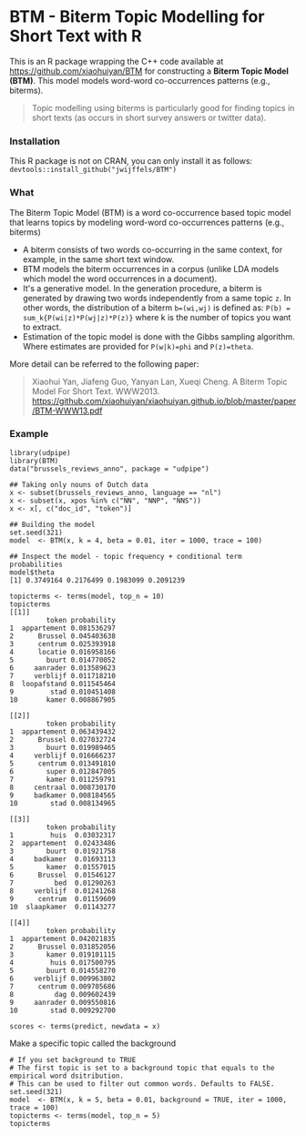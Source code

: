 # BTM - Biterm Topic Modelling for Short Text with R

This is an R package wrapping the C++ code available at https://github.com/xiaohuiyan/BTM for constructing a **Biterm Topic Model (BTM)**. This model models word-word co-occurrences patterns (e.g., biterms). 

> Topic modelling using biterms is particularly good for finding topics in short texts (as occurs in short survey answers or twitter data).

### Installation

This R package is not on CRAN, you can only install it as follows: `devtools::install_github("jwijffels/BTM")`

### What

The Biterm Topic Model (BTM) is a word co-occurrence based topic model that learns topics by modeling word-word co-occurrences patterns (e.g., biterms)

- A biterm consists of two words co-occurring in the same context, for example, in the same short text window. 
- BTM models the biterm occurrences in a corpus (unlike LDA models which model the word occurrences in a document). 
- It's a generative model. In the generation procedure, a biterm is generated by drawing two words independently from a same topic `z`. In other words, the distribution of a biterm `b=(wi,wj)` is defined as: `P(b) = sum_k{P(wi|z)*P(wj|z)*P(z)}` where k is the number of topics you want to extract.
- Estimation of the topic model is done with the Gibbs sampling algorithm. Where estimates are provided for `P(w|k)=phi` and `P(z)=theta`.

More detail can be referred to the following paper:

> Xiaohui Yan, Jiafeng Guo, Yanyan Lan, Xueqi Cheng. A Biterm Topic Model For Short Text. WWW2013.
> https://github.com/xiaohuiyan/xiaohuiyan.github.io/blob/master/paper/BTM-WWW13.pdf


### Example

```
library(udpipe)
library(BTM)
data("brussels_reviews_anno", package = "udpipe")

## Taking only nouns of Dutch data
x <- subset(brussels_reviews_anno, language == "nl")
x <- subset(x, xpos %in% c("NN", "NNP", "NNS"))
x <- x[, c("doc_id", "token")]

## Building the model
set.seed(321)
model  <- BTM(x, k = 4, beta = 0.01, iter = 1000, trace = 100)

## Inspect the model - topic frequency + conditional term probabilities
model$theta
[1] 0.3749164 0.2176499 0.1983099 0.2091239

topicterms <- terms(model, top_n = 10)
topicterms
[[1]]
         token probability
1  appartement 0.081536297
2      Brussel 0.045403638
3      centrum 0.025393918
4      locatie 0.016958166
5        buurt 0.014770052
6     aanrader 0.013589623
7     verblijf 0.011718210
8  loopafstand 0.011545464
9         stad 0.010451408
10       kamer 0.008867905

[[2]]
         token probability
1  appartement 0.063439432
2      Brussel 0.027032724
3        buurt 0.019989465
4     verblijf 0.016666237
5      centrum 0.013491810
6        super 0.012847005
7        kamer 0.011259791
8     centraal 0.008730170
9     badkamer 0.008184565
10        stad 0.008134965

[[3]]
         token probability
1         huis  0.03032317
2  appartement  0.02433486
3        buurt  0.01921758
4     badkamer  0.01693113
5        kamer  0.01557015
6      Brussel  0.01546127
7          bed  0.01290263
8     verblijf  0.01241268
9      centrum  0.01159609
10  slaapkamer  0.01143277

[[4]]
         token probability
1  appartement 0.042021835
2      Brussel 0.031852056
3        kamer 0.019101115
4         huis 0.017500795
5        buurt 0.014558270
6     verblijf 0.009963802
7      centrum 0.009705686
8          dag 0.009602439
9     aanrader 0.009550816
10        stad 0.009292700

scores <- terms(predict, newdata = x)
```

Make a specific topic called the background

```
# If you set background to TRUE
# The first topic is set to a background topic that equals to the empirical word dsitribution. 
# This can be used to filter out common words. Defaults to FALSE.
set.seed(321)
model  <- BTM(x, k = 5, beta = 0.01, background = TRUE, iter = 1000, trace = 100)
topicterms <- terms(model, top_n = 5)
topicterms
```